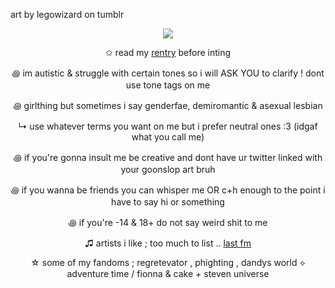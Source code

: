 art by legowizard on tumblr

<p align="center">
  <img src="https://files.catbox.moe/fr9s1v.webp">
</p>

<div align="center">

✩ read my [rentry](https://rentry.co/mirroredgem) before inting 

꩜ im autistic & struggle with certain tones so i will ASK YOU to clarify ! dont use tone tags on me

꩜ girlthing but sometimes i say genderfae, demiromantic & asexual lesbian

↳ use whatever terms you want on me but i prefer neutral ones :3 (idgaf what you call me)

꩜ if you're gonna insult me be creative and dont have ur twitter linked with your goonslop art bruh

꩜ if you wanna be friends you can whisper me OR c+h enough to the point i have to say hi or something

꩜ if you're -14 & 18+ do not say weird shit to me 

♫ artists i like ; too much to list .. [last fm](https://www.last.fm/user/fazerblasts)

☆ some of my fandoms ; regretevator , phighting , dandys world ⟡ adventure time / fionna & cake + steven universe 

</div>
